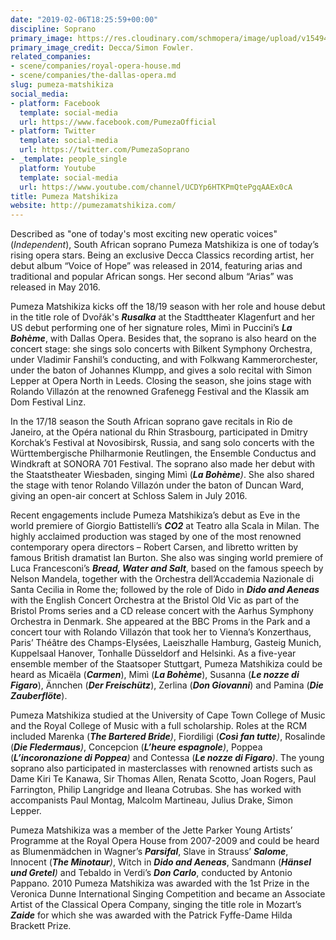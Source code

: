 ```yaml
---
date: "2019-02-06T18:25:59+00:00"
discipline: Soprano
primary_image: https://res.cloudinary.com/schmopera/image/upload/v1549475643/media/2019/02/PumezaFull.jpg
primary_image_credit: Decca/Simon Fowler.
related_companies:
- scene/companies/royal-opera-house.md
- scene/companies/the-dallas-opera.md
slug: pumeza-matshikiza
social_media:
- platform: Facebook
  template: social-media
  url: https://www.facebook.com/PumezaOfficial
- platform: Twitter
  template: social-media
  url: https://twitter.com/PumezaSoprano
- _template: people_single
  platform: Youtube
  template: social-media
  url: https://www.youtube.com/channel/UCDYp6HTKPmQtePgqAAEx0cA
title: Pumeza Matshikiza
website: http://pumezamatshikiza.com/
---
```

Described as "one of today's most exciting new operatic voices" (_Independent_), South African soprano Pumeza Matshikiza is one of today’s rising opera stars. Being an exclusive Decca Classics recording artist, her debut album “Voice of Hope” was released in 2014, featuring arias and traditional and popular African songs. Her second album “Arias” was released in May 2016.

Pumeza Matshikiza kicks off the 18/19 season with her role and house debut in the title role of Dvořák's **_Rusalka_** at the Stadttheater Klagenfurt and her US debut performing one of her signature roles, Mimì in Puccini’s **_La Bohème_**, with Dallas Opera. Besides that, the soprano is also heard on the concert stage: she sings solo concerts with Bilkent Symphony Orchestra, under Vladimir Fanshil’s conducting, and with Folkwang Kammerorchester, under the baton of Johannes Klumpp, and gives a solo recital with Simon Lepper at Opera North in Leeds. Closing the season, she joins stage with Rolando Villazón at the renowned Grafenegg Festival and the Klassik am Dom Festival Linz.

In the 17/18 season the South African soprano gave recitals in Rio de Janeiro, at the Opéra national du Rhin Strasbourg, participated in Dmitry Korchak’s Festival at Novosibirsk, Russia, and sang solo concerts with the Württembergische Philharmonie Reutlingen, the Ensemble Conductus and Windkraft at SONORA 701 Festival. The soprano also made her debut with the Staatstheater Wiesbaden, singing Mimì (**_La Bohème_**_)_. She also shared the stage with tenor Rolando Villazón under the baton of Duncan Ward, giving an open-air concert at Schloss Salem in July 2016.

Recent engagements include Pumeza Matshikiza’s debut as Eve in the world premiere of Giorgio Battistelli’s **_CO2_** at Teatro alla Scala in Milan. The highly acclaimed production was staged by one of the most renowned contemporary opera directors – Robert Carsen, and libretto written by famous British dramatist Ian Burton. She also was singing world premiere of Luca Francesconi’s **_Bread, Water and Salt_**, based on the famous speech by Nelson Mandela, together with the Orchestra dell’Accademia Nazionale di Santa Cecilia in Rome the; followed by the role of Dido in **_Dido and Aeneas_** with the English Concert Orchestra at the Bristol Old Vic as part of the Bristol Proms series and a CD release concert with the Aarhus Symphony Orchestra in Denmark. She appeared at the BBC Proms in the Park and a concert tour with Rolando Villazón that took her to Vienna’s Konzerthaus, Paris’ Théâtre des Champs-Elysées, Laeiszhalle Hamburg, Gasteig Munich, Kuppelsaal Hanover, Tonhalle Düsseldorf and Helsinki. As a five-year ensemble member of the Staatsoper Stuttgart, Pumeza Matshikiza could be heard as Micaёla (**_Carmen_**), Mimì (**_La Bohème_**), Susanna (**_Le nozze di Figaro_**), Ännchen (**_Der Freischütz_**), Zerlina (**_Don Giovanni_**) and Pamina (**_Die Zauberflöte_**).

Pumeza Matshikiza studied at the University of Cape Town College of Music and the Royal College of Music with a full scholarship. Roles at the RCM included Marenka (**_The Bartered Bride_**_)_, Fiordiligi (**_Così fan tutte_**_)_, Rosalinde (**_Die Fledermaus_**_)_, Concepcion (**_L’heure espagnole_**_)_, Poppea (**_L’incoronazione di Poppea_**_)_ and Contessa (**_Le nozze di Figaro_**_)_. The young soprano also participated in masterclasses with renowned artists such as Dame Kiri Te Kanawa, Sir Thomas Allen, Renata Scotto, Joan Rogers, Paul Farrington, Philip Langridge and Ileana Cotrubas. She has worked with accompanists Paul Montag, Malcolm Martineau, Julius Drake, Simon Lepper.

Pumeza Matshikiza was a member of the Jette Parker Young Artists’ Programme at the Royal Opera House from 2007-2009 and could be heard as Blumenmädchen in Wagner’s **_Parsifal_**, Slave in Strauss’ **_Salome_**, Innocent (**_The Minotaur_**_)_, Witch in **_Dido and Aeneas_**, Sandmann (**_Hänsel und Gretel_**_)_ and Tebaldo in Verdi’s **_Don Carlo_**, conducted by Antonio Pappano. 2010 Pumeza Matshikiza was awarded with the 1st Prize in the Veronica Dunne International Singing Competition and became an Associate Artist of the Classical Opera Company, singing the title role in Mozart’s **_Zaide_** for which she was awarded with the Patrick Fyffe-Dame Hilda Brackett Prize.